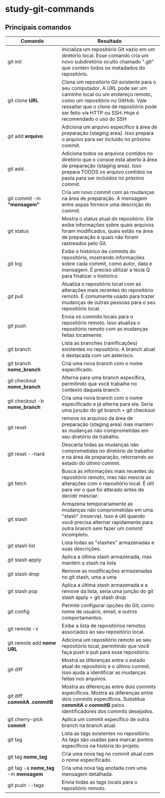 # study-git-commands

## Principais comandos

| Comando                                 | Resultado                                                                                                                                                                                                                                                 |
| --------------------------------------- | --------------------------------------------------------------------------------------------------------------------------------------------------------------------------------------------------------------------------------------------------------- |
| git init                                | Inicializa um repositório Git vazio em um diretório local. Esse comando cria um novo subdiretório oculto chamado ".git" que contém todos os metadados do repositório.                                                                                     |
| git clone **URL**                       | Clona um repositório Git existente para o seu computador. A URL pode ser um caminho local ou um endereço remoto, como um repositório no GitHub. Vale ressaltar que o clone de repositório pode ser feito via HTTP ou SSH. Hoje é recomendado o uso do SSH |
| git add **arquivo**                     | Adiciona um arquivo específico à área de preparação (staging area). Isso prepara o arquivo para ser incluído no próximo commit.                                                                                                                           |
| git add .                               | Adiciona todos os arquivos contidos no diretório que o consoe está aberto à área de preparação (staging area). Isso prepara TODOS os arquivo contidos na pasta para ser incluídos no próximo commit.                                                      |
| git commit -m **"mensagem"**            | Cria um novo commit com as mudanças na área de preparação. A mensagem entre aspas fornece uma descrição do commit.                                                                                                                                        |
| git status                              | Mostra o status atual do repositório. Ele exibe informações sobre quais arquivos foram modificados, quais estão na área de preparação e quais não foram rastreados pelo Git.                                                                              |
| git log                                 | Exibe o histórico de commits do repositório, mostrando informações sobre cada commit, como autor, data e mensagem. É preciso utilizar a tecla Q para finalizar o histórico                                                                                |
| git pull                                | Atualiza o repositório local com as alterações mais recentes do repositório remoto. É comumente usado para trazer mudanças de outras pessoas para o seu repositório local.                                                                                |
| git push                                | Envia os commits locais para o repositório remoto. Isso atualiza o repositório remoto com as mudanças feitas localmente.                                                                                                                                  |
| git branch                              | Lista as branches (ramificações) existentes no repositório. A branch atual é destacada com um asterisco.                                                                                                                                                  |
| git branch **nome_branch**              | Cria uma nova branch com o nome especificado.                                                                                                                                                                                                             |
| git checkout **nome_branch**            | Alterna para uma branch específica, permitindo que você trabalhe no contexto daquela branch.                                                                                                                                                              |
| git checkout -b **nome_branch**         | Cria uma nova branch com o nome especificado e já alterna para ela. Seria uma junção do git branch + git checkout                                                                                                                                         |
| git reset                               | remove os arquivos da área de preparação (staging area) mas mantém as mudanças não comprometidas em seu diretório de trabalho.                                                                                                                            |
| git reset --hard                        | Descarta todas as mudanças não comprometidas no diretório de trabalho e na área de preparação, retornando ao estado do último commit.                                                                                                                     |
| git fetch                               | Busca as informações mais recentes do repositório remoto, mas não mescla as alterações com o repositório local. É útil para ver o que foi alterado antes de decidir mesclar.                                                                              |
| git stash                               | Armazena temporariamente as mudanças não comprometidas em uma "stash" (reserva). Isso é útil quando você precisa alternar rapidamente para outra branch sem fazer um commit incompleto.                                                                   |
| git stash list                          | Lista todas as "stashes" armazenadas e suas descrições.                                                                                                                                                                                                   |
| git stash apply                         | Aplica a última stash armazenada, mas mantém a stash na lista                                                                                                                                                                                             |
| git stash drop                          | Remove as modificações armazenadas no git stash, uma a uma                                                                                                                                                                                                |
| git stash pop                           | Aplica a última stash armazenada e a remove da lista, seria uma junção do git stash apply + git stash drop                                                                                                                                                |
| git config                              | Permite configurar opções do Git, como nome de usuário, email, e outros comportamentos.                                                                                                                                                                   |
| git remote -v                           | Exibe a lista de repositórios remotos associados ao seu repositório local.                                                                                                                                                                                |
| git remote add **nome** **URL**         | Adiciona um repositório remoto ao seu repositório local, permitindo que você faça push e pull para esse repositório.                                                                                                                                      |
| git diff                                | Mostra as diferenças entre o estado atual do repositório e o último commit. Isso ajuda a identificar as mudanças feitas nos arquivos.                                                                                                                     |
| git diff **commitA**..**commitB**       | Mostra as diferenças entre dois commits específicos. Mostra as diferenças entre dois commits específicos. Substitua **commitA** e **commitB** pelos identificadores dos commits desejados.                                                                |
| git cherry-pick **commit**              | Aplica um commit específico de outra branch na branch atual.                                                                                                                                                                                              |
| git tag                                 | Lista as tags existentes no repositório. As tags são usadas para marcar pontos específicos na história do projeto.                                                                                                                                        |
| git tag **nome_tag**                    | Cria uma nova tag no commit atual com o nome especificado.                                                                                                                                                                                                |
| git tag -a **nome_tag** -m **mensagem** | Cria uma nova tag anotada com uma mensagem detalhada.                                                                                                                                                                                                     |
| git push --tags                         | Envia todas as tags locais para o repositório remoto.                                                                                                                                                                                                     |
